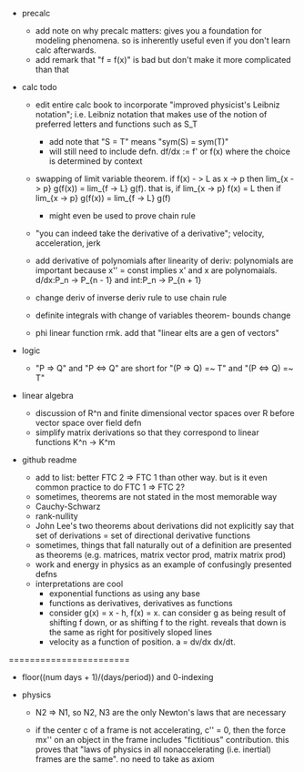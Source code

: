 - precalc
  - add note on why precalc matters: gives you a foundation for modeling phenomena. so is inherently useful even if you don't learn calc afterwards.
  - add remark that "f = f(x)" is bad but don't make it more complicated than that
- calc todo
  - edit entire calc book to incorporate "improved physicist's Leibniz notation"; i.e. Leibniz notation that makes use of the notion of preferred letters and functions such as S_T
    - add note that "S = T" means "sym(S) = sym(T)"
    - will still need to include defn. df/dx := f' or f(x) where the choice is determined by context 

  - swapping of limit variable theorem. if f(x) - > L as x -> p then lim_{x -> p} g(f(x)) = lim\_{f -> L} g(f). that is, if lim\_{x -> p} f(x) = L then if lim\_{x -> p} g(f(x)) = lim\_{f -> L} g(f)
    - might even be used to prove chain rule
  - "you can indeed take the derivative of a derivative"; velocity, acceleration, jerk
  - add derivative of polynomials after linearity of deriv: polynomials are important because x'' = const implies x' and x are polynomaials. d/dx:P_n -> P\_{n - 1} and int:P_n -> P\_{n + 1} 
  - change deriv of inverse deriv rule to use chain rule
  - definite integrals with change of variables theorem- bounds change
  - phi linear function rmk. add that "linear elts are a gen of vectors"

- logic
  - "P => Q" and "P <=> Q" are short for "(P => Q) =~ T" and "(P <=> Q) =~ T"
- linear algebra
  - discussion of R^n and finite dimensional vector spaces over R before vector space over field defn
  - simplify matrix derivations so that they correspond to linear functions K^n -> K^m
- github readme
  - add to list: better FTC 2 => FTC 1 than other way. but is it even common practice to do FTC 1 => FTC 2?
  - sometimes, theorems are not stated in the most memorable way
  - Cauchy-Schwarz
  - rank-nullity
  - John Lee's two theorems about derivations did not explicitly say that set of derivations = set of directional derivative functions
  - sometimes, things that fall naturally out of a definition are presented as theorems (e.g. matrices, matrix vector prod, matrix matrix prod)
  - work and energy in physics as an example of confusingly presented defns
  - interpretations are cool
    - exponential functions as using any base
    - functions as derivatives, derivatives as functions
    - consider g(x) = x - h, f(x) = x. can consider g as being result of shifting f down, or as shifting f to the right. reveals that down is the same as right for positively sloped lines
    - velocity as a function of position. a = dv/dx dx/dt.


=======================

- floor((num days + 1)/(days/period)) and 0-indexing

- physics

  - N2 => N1, so N2, N3 are the only Newton's laws that are necessary

  - if the center c of a frame is not accelerating, c'' = 0, then the force mx'' on an object in the frame includes  "fictitious" contribution. this proves that "laws of physics in all nonaccelerating (i.e. inertial) frames are the same". no need to take as axiom
